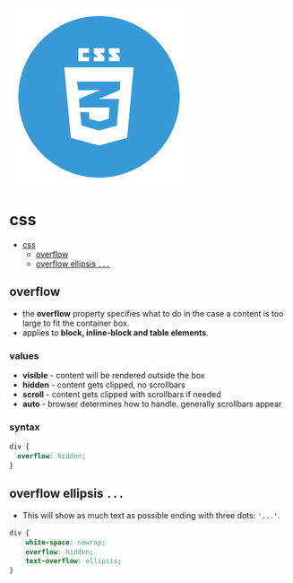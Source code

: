 ![](./0.png)
# css 



<!-- @import "[TOC]" {cmd="toc" depthFrom=1 depthTo=2 orderedList=false} -->

<!-- code_chunk_output -->

* [css](#css)
	* [overflow](#overflow)
	* [overflow ellipsis `...`](#overflow-ellipsis)

<!-- /code_chunk_output -->


## overflow
* the **overflow** property specifies what to do in the case a content is too large to fit the container box. 
* applies to **block, inline-block and table elements**.

### values
* **visible** - content will be rendered outside the box
* **hidden** - content gets clipped, no scrollbars
* **scroll** - content gets clipped with scrollbars if needed
* **auto** - browser determines how to handle. generally scrollbars appear


### syntax
```css
div {
  overflow: hidden;
}
```` 

## overflow ellipsis `...`
* This will show as much text as possible ending with three dots: `'...'`.


```css
div {
    white-space: nowrap; 
    overflow: hidden;
    text-overflow: ellipsis;
}
```
